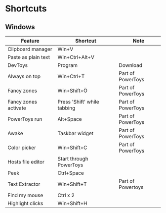 # Shortcuts

## Windows

| Feature              | Shortcut              | Note                       |
|----------------------|-----------------------|----------------------------|
| Clipboard manager    | Win+V                 |                            |
| Paste as plain text  | Win+Ctrl+Alt+V       |                            |
| DevToys              | Program               | Download                   |
| Always on top        | Win+Ctrl+T           | Part of PowerToys           |
| Fancy zones          | Win+Shift+Ö          | Part of PowerToys           |
| Fancy zones activate | Press 'Shift' while tabbing | Part of PowerToys   |
| PowerToys run        | Alt+Space             | Part of PowerToys          |
| Awake                | Taskbar widget       | Part of PowerToys            |
| Color picker         | Win+Shift+C          | Part of PowerToys            |
| Hosts file editor    | Start through PowerToys |                         |
| Peek                 | Ctrl+Space            |                            |
| Text Extractor       | Win+Shift+T          | Part of Powertoys           |
| Find my mouse        | Ctrl x 2             |                            |
| Highlight clicks     | Win+Shift+H          |                            |
